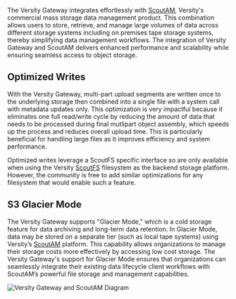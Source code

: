 The Versity Gateway integrates effortlessly with [ScoutAM](https://www.versity.com/products/scoutam/), Versity's commercial mass storage data management product. This combination allows users to store, retrieve, and manage large volumes of data across different storage systems including on premises tape storage systems, thereby simplifying data management workflows. The integration of Versity Gateway and ScoutAM delivers enhanced performance and scalability while ensuring seamless access to object storage.

## Optimized Writes
With the Versity Gateway, multi-part upload segments are written once to the underlying storage then combined into a single file with a system call with metadata updates only. This optimization is very impactful because it eliminates one full read/write cycle by reducing the amount of data that needs to be processed during final mutlipart object assembly, which speeds up the process and reduces overall upload time. This is particularly beneficial for handling large files as it improves efficiency and system performance.

Optimized writes leverage a ScoutFS specific interface so are only available when using the Versity [ScoutFS](https://www.versity.com/products/scoutfs/) filesystem as the backend storage platform. However, the community is free to add similar optimizations for any filesystem that would enable such a feature.

## S3 Glacier Mode 
The Versity Gateway supports "Glacier Mode," which is a cold storage feature for data archiving and long-term data retention. In Glacier Mode, data may be stored on a separate tier (such as local tape systems) using Versity’s [ScoutAM](https://www.versity.com/products/scoutam/) platform. This capability allows organizations to manage their storage costs more effectively by accessing low cost storage. The Versity Gateway's support for Glacier Mode ensures that organizations can seamlessly integrate their existing data lifecycle client workflows with ScoutAM’s powerful file storage and management capabilities.

![Versity Gateway and ScoutAM Diagram](https://www.versity.com/wp-content/uploads/2023/06/ScoutAM-Versity-GW.png)
